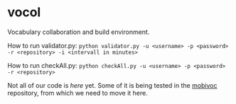 vocol
=====

Vocabulary collaboration and build environment.

How to run validator.py:
    `python validator.py -u <username> -p <password> -r <repository> -i <intervall in minutes>`

How to run checkAll.py:
    `python checkAll.py -u <username> -p <password> -r <repository>`


Not all of our code is _here_ yet.  Some of it is being tested in the [mobivoc](http://github.com/mobivoc/mobivoc/) repository, from which we need to move it here.

